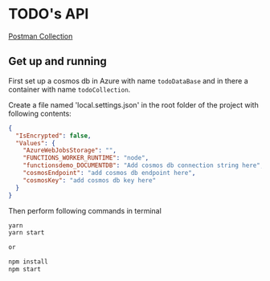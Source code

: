 # TODO's API

[Postman Collection](postman.collection.json)

## Get up and running

First set up a cosmos db in Azure with name `todoDataBase` and in there a container with name `todoCollection`.

Create a file named 'local.settings.json' in the root folder of the project with following contents:

```json
{
  "IsEncrypted": false,
  "Values": {
    "AzureWebJobsStorage": "",
    "FUNCTIONS_WORKER_RUNTIME": "node",
    "functionsdemo_DOCUMENTDB": "Add cosmos db connection string here",
    "cosmosEndpoint": "add cosmos db endpoint here",
    "cosmosKey": "add cosmos db key here"
  }
}
```

Then perform following commands in terminal

```bash
yarn
yarn start

or

npm install
npm start
```
